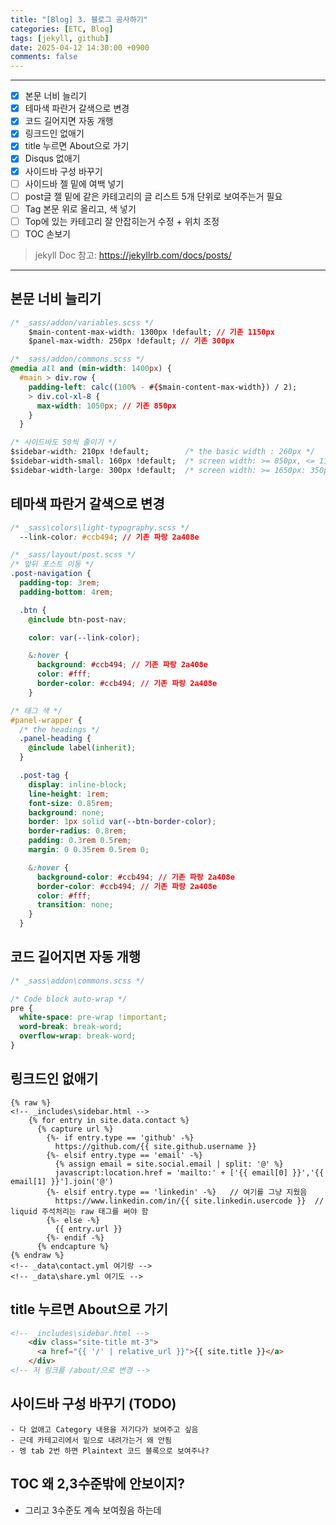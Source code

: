```yaml
---
title: "[Blog] 3. 블로그 공사하기"
categories: [ETC, Blog]
tags: [jekyll, github]
date: 2025-04-12 14:30:00 +0900
comments: false
---
```


---

- [x] 본문 너비 늘리기
- [x] 테마색 파란거 갈색으로 변경
- [x] 코드 길어지면 자동 개행
- [x] 링크드인 없애기
- [x] title 누르면 About으로 가기
- [x] Disqus 없애기
- [x] 사이드바 구성 바꾸기
- [ ] 사이드바 젤 밑에 여백 넣기
- [ ] post글 젤 밑에 같은 카테고리의 글 리스트 5개 단위로 보여주는거 필요
- [ ] Tag 본문 위로 올리고, 색 넣기
- [ ] Top에 있는 카테고리 잘 안잡히는거 수정 + 위치 조정
- [ ] TOC 손보기

> jekyll Doc 참고: <https://jekyllrb.com/docs/posts/>

---

## 본문 너비 늘리기
```css
/* _sass/addon/variables.scss */
	$main-content-max-width: 1300px !default; // 기존 1150px
	$panel-max-width: 250px !default; // 기존 300px

/* _sass/addon/commons.scss */
@media all and (min-width: 1400px) {
  #main > div.row {
    padding-left: calc((100% - #{$main-content-max-width}) / 2);
    > div.col-xl-8 {
      max-width: 1050px; // 기존 850px
    }
  }

/* 사이드바도 50씩 줄이기 */
$sidebar-width: 210px !default;        /* the basic width : 260px */ 
$sidebar-width-small: 160px !default;  /* screen width: >= 850px, <= 1199px (iPad landscape): 210px */
$sidebar-width-large: 300px !default;  /* screen width: >= 1650px: 350px */

```

## 테마색 파란거 갈색으로 변경
```css
/* _sass\colors\light-typography.scss */
  --link-color: #ccb494; // 기존 파랑 2a408e

/* _sass/layout/post.scss */
/* 앞뒤 포스트 이동 */
.post-navigation {
  padding-top: 3rem;
  padding-bottom: 4rem;

  .btn {
    @include btn-post-nav;

    color: var(--link-color);

    &:hover {
      background: #ccb494; // 기존 파랑 2a408e
      color: #fff;
      border-color: #ccb494; // 기존 파랑 2a408e
    }

/* 태그 색 */
#panel-wrapper {
  /* the headings */
  .panel-heading {
    @include label(inherit);
  }

  .post-tag {
    display: inline-block;
    line-height: 1rem;
    font-size: 0.85rem;
    background: none;
    border: 1px solid var(--btn-border-color);
    border-radius: 0.8rem;
    padding: 0.3rem 0.5rem;
    margin: 0 0.35rem 0.5rem 0;

    &:hover {
      background-color: #ccb494; // 기존 파랑 2a408e
      border-color: #ccb494; // 기존 파랑 2a408e
      color: #fff;
      transition: none;
    }
  }
```

## 코드 길어지면 자동 개행
```css
/* _sass\addon\commons.scss */

/* Code block auto-wrap */
pre {
  white-space: pre-wrap !important;
  word-break: break-word;
  overflow-wrap: break-word;
}
```

## 링크드인 없애기
```liquid
{% raw %}
<!-- _includes\sidebar.html -->
    {% for entry in site.data.contact %}
      {% capture url %}
        {%- if entry.type == 'github' -%}
          https://github.com/{{ site.github.username }}
        {%- elsif entry.type == 'email' -%}
          {% assign email = site.social.email | split: '@' %}
          javascript:location.href = 'mailto:' + ['{{ email[0] }}','{{ email[1] }}'].join('@')
        {%- elsif entry.type == 'linkedin' -%}   // 여기를 그냥 지웠음
          https://www.linkedin.com/in/{{ site.linkedin.usercode }}  // liquid 주석처리는 raw 태그를 써야 함
        {%- else -%}
          {{ entry.url }}
        {%- endif -%}
      {% endcapture %}
{% endraw %}
<!-- _data\contact.yml 여기랑 -->
<!-- _data\share.yml 여기도 -->
```

## title 누르면 About으로 가기
```html
<!-- _includes\sidebar.html -->
    <div class="site-title mt-3">
      <a href="{{ '/' | relative_url }}">{{ site.title }}</a>
    </div>
<!-- 저 링크를 /about/으로 변경 -->

```

## 사이드바 구성 바꾸기 (TODO)
    - 다 없애고 Category 내용을 저기다가 보여주고 싶음
    - 근데 카테고리에서 밑으로 내려가는거 왜 안됨
    - 엥 tab 2번 하면 Plaintext 코드 블록으로 보여주나?

## TOC 왜 2,3수준밖에 안보이지?
- 그리고 3수준도 계속 보여줬음 하는데

